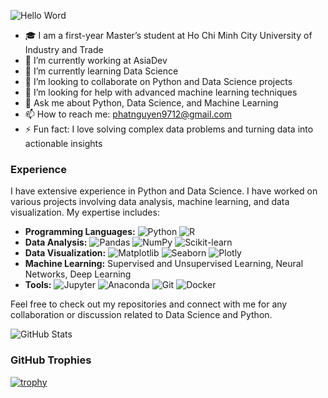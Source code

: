 ![Hello Word](https://camo.githubusercontent.com/9fa3a1bf633563b0214cdd210680c6e91865b2ac14dbad292f0805c58c133739/68747470733a2f2f726561646d652d747970696e672d7376672e6865726f6b756170702e636f6d3f666f6e743d726f626f746f2673697a653d3338266475726174696f6e3d3535303026636f6c6f723d3042424530302663656e7465723d74727565267643656e7465723d747275652677696474683d353030266c696e65733d48656c6c6f2b776f726c64213b49276d2b612b646576656c6f7065723b47726561742b746f2b7365652b796f752b686572653b25334333)
<!--
**PhatNguyen3174/PhatNguyen3174** is a ✨ _special_ ✨ repository because its `README.md` (this file) appears on your GitHub profile.

Here are some ideas to get you started:
-->
- 🎓 I am a first-year Master’s student at Ho Chi Minh City University of Industry and Trade
- 🔭 I’m currently working at AsiaDev
- 🌱 I’m currently learning Data Science
- 👯 I’m looking to collaborate on Python and Data Science projects
- 🤔 I’m looking for help with advanced machine learning techniques
- 💬 Ask me about Python, Data Science, and Machine Learning
- 📫 How to reach me: phatnguyen9712@gmail.com
- ⚡ Fun fact: I love solving complex data problems and turning data into actionable insights

### Experience

I have extensive experience in Python and Data Science. I have worked on various projects involving data analysis, machine learning, and data visualization. My expertise includes:

- **Programming Languages:** ![Python](https://img.shields.io/badge/Python-3776AB?style=for-the-badge&logo=python&logoColor=white) ![R](https://img.shields.io/badge/R-276DC3?style=for-the-badge&logo=r&logoColor=white)
- **Data Analysis:** ![Pandas](https://img.shields.io/badge/Pandas-150458?style=for-the-badge&logo=pandas&logoColor=white) ![NumPy](https://img.shields.io/badge/NumPy-013243?style=for-the-badge&logo=numpy&logoColor=white) ![Scikit-learn](https://img.shields.io/badge/Scikit--learn-F7931E?style=for-the-badge&logo=scikit-learn&logoColor=white)
- **Data Visualization:** ![Matplotlib](https://img.shields.io/badge/Matplotlib-3776AB?style=for-the-badge&logo=python&logoColor=white) ![Seaborn](https://img.shields.io/badge/Seaborn-3776AB?style=for-the-badge&logo=python&logoColor=white) ![Plotly](https://img.shields.io/badge/Plotly-3F4F75?style=for-the-badge&logo=plotly&logoColor=white)
- **Machine Learning:** Supervised and Unsupervised Learning, Neural Networks, Deep Learning
- **Tools:** ![Jupyter](https://img.shields.io/badge/Jupyter-F37626?style=for-the-badge&logo=jupyter&logoColor=white) ![Anaconda](https://img.shields.io/badge/Anaconda-44A833?style=for-the-badge&logo=anaconda&logoColor=white) ![Git](https://img.shields.io/badge/Git-F05032?style=for-the-badge&logo=git&logoColor=white) ![Docker](https://img.shields.io/badge/Docker-2496ED?style=for-the-badge&logo=docker&logoColor=white)

Feel free to check out my repositories and connect with me for any collaboration or discussion related to Data Science and Python.

![GitHub Stats](https://github-readme-stats.vercel.app/api?username=PhatNguyen3174&show_icons=true&theme=radical)

### GitHub Trophies

[![trophy](https://github-profile-trophy.vercel.app/?username=PhatNguyen3174&theme=onedark)](https://github.com/ryo-ma/github-profile-trophy)
